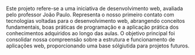 Este projeto refere-se a uma iniciativa de desenvolvimento web, avaliada pelo professor João Paulo. Representa o nosso primeiro contato com tecnologias voltadas para o desenvolvimento web, abrangendo conceitos fundamentais, boas práticas de programação e a aplicação prática dos conhecimentos adquiridos ao longo das aulas. O objetivo principal foi consolidar nossa compreensão sobre a estrutura e funcionamento de aplicações web, proporcionando uma base sólgiutida para projetos futuros.
